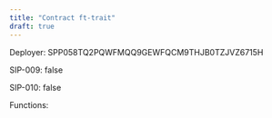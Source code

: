 ```yaml
---
title: "Contract ft-trait"
draft: true
---
```

Deployer: SPP058TQ2PQWFMQQ9GEWFQCM9THJB0TZJVZ6715H

SIP-009: false

SIP-010: false

Functions:

